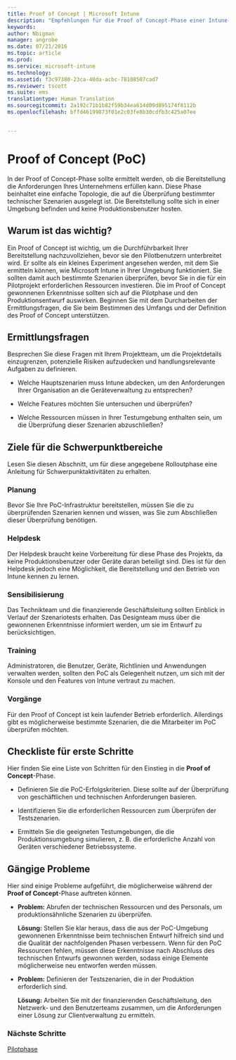 ```yaml
---
title: Proof of Concept | Microsoft Intune
description: "Empfehlungen für die Proof of Concept-Phase einer Intune-Bereitstellung."
keywords: 
author: Nbigman
manager: angrobe
ms.date: 07/21/2016
ms.topic: article
ms.prod: 
ms.service: microsoft-intune
ms.technology: 
ms.assetid: f3c97380-23ca-40da-acbc-78108507cad7
ms.reviewer: tscott
ms.suite: ems
translationtype: Human Translation
ms.sourcegitcommit: 2a192c71b1b82f59b34ea614d09d895174f8112b
ms.openlocfilehash: bffd46199873f01e2c03fe8b30cdfb3c425a07ee


---
```


# Proof of Concept (PoC)
In der Proof of Concept-Phase sollte ermittelt werden, ob die Bereitstellung die Anforderungen Ihres Unternehmens erfüllen kann. Diese Phase beinhaltet eine einfache Topologie, die auf die Überprüfung bestimmter technischer Szenarien ausgelegt ist.  Die Bereitstellung sollte sich in einer Umgebung befinden und keine Produktionsbenutzer hosten.

## Warum ist das wichtig?
Ein Proof of Concept ist wichtig, um die Durchführbarkeit Ihrer Bereitstellung nachzuvollziehen, bevor sie den Pilotbenutzern unterbreitet wird. Er sollte als ein kleines Experiment angesehen werden, mit dem Sie ermitteln können, wie Microsoft Intune in Ihrer Umgebung funktioniert. Sie sollten damit auch bestimmte Szenarien überprüfen, bevor Sie in die für ein Pilotprojekt erforderlichen Ressourcen investieren. Die im Proof of Concept gewonnenen Erkenntnisse sollten sich auf die Pilotphase und den Produktionsentwurf auswirken.
Beginnen Sie mit dem Durcharbeiten der Ermittlungsfragen, die Sie beim Bestimmen des Umfangs und der Definition des Proof of Concept unterstützen.

## Ermittlungsfragen
Besprechen Sie diese Fragen mit Ihrem Projektteam, um die Projektdetails einzugrenzen, potenzielle Risiken aufzudecken und handlungsrelevante Aufgaben zu definieren.

-   Welche Hauptszenarien muss Intune abdecken, um den Anforderungen Ihrer Organisation an die Geräteverwaltung zu entsprechen?

-   Welche Features möchten Sie untersuchen und überprüfen?

-   Welche Ressourcen müssen in Ihrer Testumgebung enthalten sein, um die Überprüfung dieser Szenarien abzuschließen?

## Ziele für die Schwerpunktbereiche
Lesen Sie diesen Abschnitt, um für diese angegebene Rolloutphase eine Anleitung für Schwerpunktaktivitäten zu erhalten.

### Planung
Bevor Sie Ihre PoC-Infrastruktur bereitstellen, müssen Sie die zu überprüfenden Szenarien kennen und wissen, was Sie zum Abschließen dieser Überprüfung benötigen.

### Helpdesk
Der Helpdesk braucht keine Vorbereitung für diese Phase des Projekts, da keine Produktionsbenutzer oder Geräte daran beteiligt sind. Dies ist für den Helpdesk jedoch eine Möglichkeit, die Bereitstellung und den Betrieb von Intune kennen zu lernen.

### Sensibilisierung
Das Technikteam und die finanzierende Geschäftsleitung sollten Einblick in Verlauf der Szenariotests erhalten. Das Designteam muss über die gewonnenen Erkenntnisse informiert werden, um sie im Entwurf zu berücksichtigen.

### Training
Administratoren, die Benutzer, Geräte, Richtlinien und Anwendungen verwalten werden, sollten den PoC als Gelegenheit nutzen, um sich mit der Konsole und den Features von Intune vertraut zu machen.

### Vorgänge
Für den Proof of Concept ist kein laufender Betrieb erforderlich. Allerdings gibt es möglicherweise bestimmte Szenarien, die die Mitarbeiter im PoC überprüfen möchten.

## Checkliste für erste Schritte
Hier finden Sie eine Liste von Schritten für den Einstieg in die **Proof of Concept**-Phase.

-   Definieren Sie die PoC-Erfolgskriterien. Diese sollte auf der Überprüfung von geschäftlichen und technischen Anforderungen basieren.

-   Identifizieren Sie die erforderlichen Ressourcen zum Überprüfen der Testszenarien.

-   Ermitteln Sie die geeigneten Testumgebungen, die die Produktionsumgebung simulieren, z. B. die erforderliche Anzahl von Geräten verschiedener Betriebssysteme.

## Gängige Probleme
Hier sind einige Probleme aufgeführt, die möglicherweise während der **Proof of Concept**-Phase auftreten können.

-   **Problem:** Abrufen der technischen Ressourcen und des Personals, um produktionsähnliche Szenarien zu überprüfen.

    **Lösung:** Stellen Sie klar heraus, dass die aus der PoC-Umgebung gewonnenen Erkenntnisse beim technischen Entwurf hilfreich sind und die Qualität der nachfolgenden Phasen verbessern. Wenn für den PoC Ressourcen fehlen, müssen diese Erkenntnisse nach Abschluss des technischen Entwurfs gewonnen werden, sodass einige Elemente möglicherweise neu entworfen werden müssen.

-   **Problem:** Definieren der Testszenarien, die in der Produktion erforderlich sind.

    **Lösung:** Arbeiten Sie mit der finanzierenden Geschäftsleitung, den Netzwerk- und den Benutzerteams zusammen, um die Anforderungen einer Lösung zur Clientverwaltung zu ermitteln.

### Nächste Schritte
[Pilotphase](pilot.md)



<!--HONumber=Jul16_HO4-->


